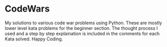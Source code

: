 # CodeWars
My solutions to various code war problems using Python. These are mostly lower level kata problems for the beginner section.
The thought process I used and a step by step explaination is included in the comments for each Kata solved. Happy Coding.
